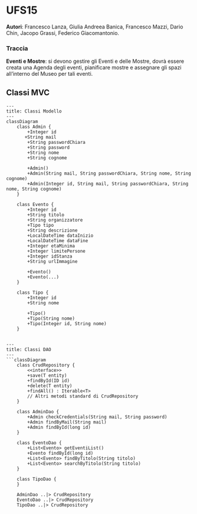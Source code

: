 # UFS15

**Autori**: Francesco Lanza, Giulia Andreea Banica, Francesco Mazzi, Dario Chin, Jacopo Grassi, Federico Giacomantonio.

### Traccia

**Eventi e Mostre**: si devono gestire gli Eventi e delle Mostre, dovrà essere creata una Agenda degli eventi, pianificare mostre e assegnare gli spazi all’interno del Museo per tali eventi.

## Classi MVC

```mermaid
---
title: Classi Modello
---
classDiagram
    class Admin {
        +Integer id
       +String mail
        +String passwordChiara
        +String password
        +String nome
        +String cognome
        
        +Admin()
        +Admin(String mail, String passwordChiara, String nome, String cognome)
        +Admin(Integer id, String mail, String passwordChiara, String nome, String cognome)
    }

    class Evento {
        +Integer id
        +String titolo
        +String organizzatore
        +Tipo tipo
        +String descrizione
        +LocalDateTime dataInizio
        +LocalDateTime dataFine
        +Integer etaMinima
        +Integer limitePersone
        +Integer idStanza
        +String urlImmagine

        +Evento()
        +Evento(...)
    }

    class Tipo {
        +Integer id
        +String nome
        
        +Tipo()
        +Tipo(String nome)
        +Tipo(Integer id, String nome)
    }
```

```mermaid

---
title: Classi DAO
---
```classDiagram
    class CrudRepository {
        <<interface>>
        +save(T entity)
        +findById(ID id)
        +delete(T entity)
        +findAll() : Iterable<T>
        // Altri metodi standard di CrudRepository
    }

    class AdminDao {
        +Admin checkCredentials(String mail, String password)
        +Admin findByMail(String mail)
        +Admin findById(long id)
    }

    class EventoDao {
        +List<Evento> getEventiList()
        +Evento findById(long id)
        +List<Evento> findByTitolo(String titolo)
        +List<Evento> searchByTitolo(String titolo)
    }

    class TipoDao {
    }

    AdminDao ..|> CrudRepository
    EventoDao ..|> CrudRepository
    TipoDao ..|> CrudRepository

```


